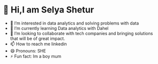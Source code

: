 # 👋 Hi,I am Selya Shetur
- 👀 I’m interested in data analytics and solving problems with data
- 🌱 I’m currently learning Data analytics with Dahel
- 💞️ I’m looking to collaborate with tech companies and bringing solutions that will be of great impact. 
- 📫 How to reach me linkedin
- 😄 Pronouns: SHE
- ⚡ Fun fact: Im a boy mum
  
  
<!---
sallyalways/sallyalways is a ✨ special ✨ repository because its `README.md` (this file) appears on your GitHub profile.
You can click the Preview link to take a look at your changes.
--->
